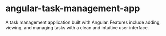# angular-task-management-app
A task management application built with Angular. Features include adding, viewing, and managing tasks with a clean and intuitive user interface.
